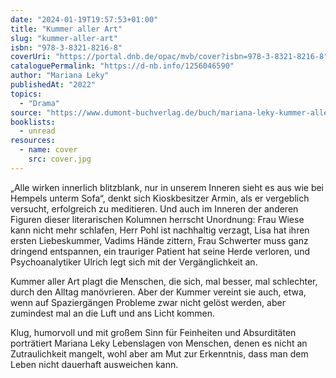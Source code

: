 ```yaml
---
date: "2024-01-19T19:57:53+01:00"
title: "Kummer aller Art"
slug: "kummer-aller-art"
isbn: "978-3-8321-8216-8"
coverUri: "https://portal.dnb.de/opac/mvb/cover?isbn=978-3-8321-8216-8"
cataloguePermalink: "https://d-nb.info/1256046590"
author: "Mariana Leky"
publishedAt: "2022"
topics:
  - "Drama"
source: "https://www.dumont-buchverlag.de/buch/mariana-leky-kummer-aller-art-9783832167233-t-5900"
booklists:
  - unread
resources:
  - name: cover
    src: cover.jpg
---
```


„Alle wirken innerlich blitzblank, nur in unserem Inneren sieht es aus wie bei 
Hempels unterm Sofa“, denkt sich Kioskbesitzer Armin, als er vergeblich versucht, 
erfolgreich zu meditieren. Und auch im Inneren der anderen Figuren dieser 
literarischen Kolumnen herrscht Unordnung: Frau Wiese kann nicht mehr schlafen,
Herr Pohl ist nachhaltig verzagt, Lisa hat ihren ersten Liebeskummer, Vadims 
Hände zittern, Frau Schwerter muss ganz dringend entspannen, ein trauriger 
Patient hat seine Herde verloren, und Psychoanalytiker Ulrich legt sich mit der 
Vergänglichkeit an. 

Kummer aller Art plagt die Menschen, die sich, mal besser, mal schlechter, durch 
den Alltag manövrieren. Aber der Kummer vereint sie auch, etwa, wenn auf 
Spaziergängen Probleme zwar nicht gelöst werden, aber zumindest mal an die Luft 
und ans Licht kommen.

Klug, humorvoll und mit großem Sinn für Feinheiten und Absurditäten porträtiert 
Mariana Leky Lebenslagen von Menschen, denen es nicht an Zutraulichkeit mangelt, 
wohl aber am Mut zur Erkenntnis, dass man dem Leben nicht dauerhaft ausweichen 
kann.
